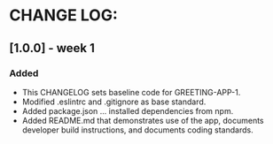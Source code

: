 # CHANGE LOG:

## 


## [1.0.0] - week 1
### Added
- This CHANGELOG sets baseline code for GREETING-APP-1.
- Modified .eslintrc and .gitignore as base standard.
- Added package.json ... installed dependencies from npm.
- Added README.md that demonstrates use of the app, documents developer build instructions, and documents coding standards.